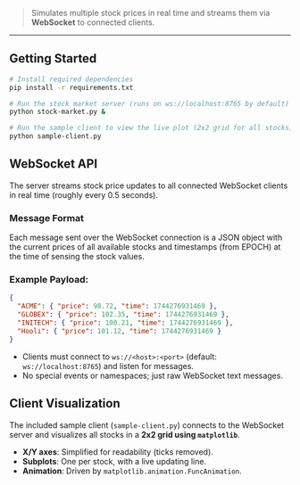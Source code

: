 > Simulates multiple stock prices in real time and streams them via **WebSocket** to connected clients.

---

## Getting Started

```bash
# Install required dependencies
pip install -r requirements.txt

# Run the stock market server (runs on ws://localhost:8765 by default)
python stock-market.py &

# Run the sample client to view the live plot (2x2 grid for all stocks)
python sample-client.py
```

## WebSocket API

The server streams stock price updates to all connected WebSocket clients in real time (roughly every 0.5 seconds).

### Message Format

Each message sent over the WebSocket connection is a JSON object with the current prices of all available stocks and timestamps (from EPOCH) at the time of sensing the stock values.

### Example Payload:

```json
{
  "ACME": { "price": 98.72, "time": 1744276931469 },
  "GLOBEX": { "price": 102.35, "time": 1744276931469 },
  "INITECH": { "price": 100.21, "time": 1744276931469 },
  "Hooli": { "price": 101.12, "time": 1744276931469 }
}
```

- Clients must connect to `ws://<host>:<port>` (default: `ws://localhost:8765`) and listen for messages.
- No special events or namespaces; just raw WebSocket text messages.

## Client Visualization

The included sample client (`sample-client.py`) connects to the WebSocket server and visualizes all stocks in a **2x2 grid using `matplotlib`**.

- **X/Y axes**: Simplified for readability (ticks removed).
- **Subplots**: One per stock, with a live updating line.
- **Animation**: Driven by `matplotlib.animation.FuncAnimation`.
